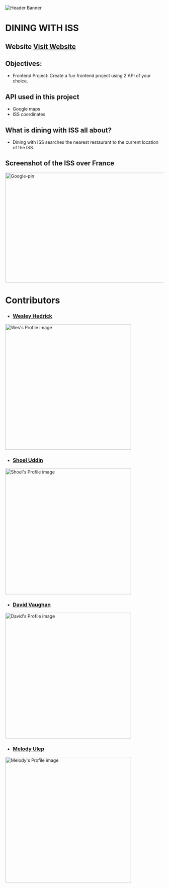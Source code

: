 
![Header Banner](https://github.com/wesleyhedrick/Dining-With-The-ISS/blob/master/Images/readme.jpg)

# DINING WITH ISS

## Website [Visit Website](http://spacestationlunchbreak.com/)


## Objectives:

-   Frontend Project: Create a fun frontend project using 2 API of your choice.

## API used in this project

-   Google maps
-   ISS coordinates

## What is dining with ISS all about?

-   Dining with ISS searches the nearest restaurant to the current location of the ISS.

## Screenshot of the ISS over France

<img src="https://github.com/mculep/Dining-With-The-ISS/blob/master/Images/google-pin.png" width="800" height="350" alt="Google-pin" />

# Contributors

- ### <a href="https://github.com/wesleyhedrick">Wesley Hedrick</a>
<img src="https://github.com/wesleyhedrick/Dining-With-The-ISS/blob/master/Images/wesHImg.jpeg" width="400" alt="Wes's Profile image">


- ### <a href="https://github.com/shoel-uddin">Shoel Uddin</a> 
<img src="https://github.com/wesleyhedrick/Dining-With-The-ISS/blob/master/Images/shoelUImg.jpeg" width="400" alt="Shoel's Profile image">


- ### <a href="https://github.com/davidvaughan86">David Vaughan</a> 
<img src="https://github.com/wesleyhedrick/Dining-With-The-ISS/blob/master/Images/davidVImg.jpeg" width="400" alt="David's Profile image">


- ### <a href="https://github.com/mculep">Melody Ulep</a> 
 <img src="https://github.com/wesleyhedrick/Dining-With-The-ISS/blob/master/Images/melodyUImg.jpeg" width="400" alt="Melody's Profile image">
